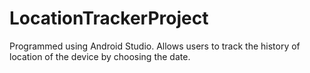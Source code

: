 # LocationTrackerProject
Programmed using Android Studio. 
Allows users to track the history of location of the device by choosing the date.
